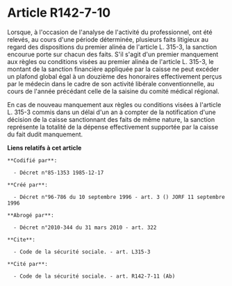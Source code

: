 # Article R142-7-10

Lorsque, à l'occasion de l'analyse de l'activité du professionnel, ont été relevés, au cours d'une période déterminée,
plusieurs faits litigieux au regard des dispositions du premier alinéa de l'article L. 315-3, la sanction encourue porte sur
chacun des faits. S'il s'agit d'un premier manquement aux règles ou conditions visées au premier alinéa de l'article L.
315-3, le montant de la sanction financière appliquée par la caisse ne peut excéder un plafond global égal à un douzième des
honoraires effectivement perçus par le médecin dans le cadre de son activité libérale conventionnelle, au cours de l'année
précédant celle de la saisine du comité médical régional.

En cas de nouveau manquement aux règles ou conditions visées à l'article L. 315-3 commis dans un délai d'un an à compter de
la notification d'une décision de la caisse sanctionnant des faits de même nature, la sanction représente la totalité de la
dépense effectivement supportée par la caisse du fait dudit manquement.

**Liens relatifs à cet article**

	**Codifié par**:

	  - Décret n°85-1353 1985-12-17

	**Créé par**:

	  - Décret n°96-786 du 10 septembre 1996 - art. 3 () JORF 11 septembre 1996

	**Abrogé par**:

	  - Décret n°2010-344 du 31 mars 2010 - art. 322

	**Cite**:

	  - Code de la sécurité sociale. - art. L315-3

	**Cité par**:

	  - Code de la sécurité sociale. - art. R142-7-11 (Ab)
